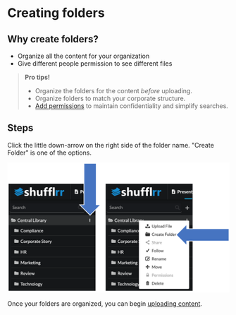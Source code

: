 # Creating folders

## Why create folders? 

* Organize all the content for your organization
* Give different people permission to see different files

>  **Pro tips!**
> 
> * Organize the folders for the content _before_ uploading.
> * Organize folders to match your corporate structure.
> * [Add permissions](presentations-permissions.md) to maintain confidentiality and simplify searches.  


## Steps

Click the little down-arrow on the right side of the folder name. "Create Folder" is one of the options.  

![How to make a folder](img/upload-makefolder.png) 

Once your folders are organized, you can begin [uploading content](presentations-uploading.md).


